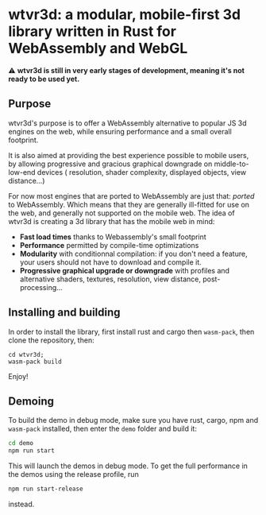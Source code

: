 # wtvr3d: a modular, mobile-first 3d library written in Rust for WebAssembly and WebGL

:warning: **wtvr3d is still in very early stages of development, meaning it's not ready to be used yet.**

## Purpose

wtvr3d's purpose is to  offer a WebAssembly alternative to popular JS 3d engines on the web, while ensuring performance and a small overall footprint.

It is also aimed at providing the best experience possible to mobile users, by allowing progressive and gracious graphical downgrade on middle-to-low-end devices ( resolution, shader complexity, displayed objects, view distance...)

For now most engines that are ported to WebAssembly are just that: *ported* to WebAssembly. Which means that they are generally ill-fitted for use on the web, and generally not supported on the mobile web. The idea of wtvr3d is creating a 3d library that has the mobile web in mind:

 * **Fast load times** thanks to Webassembly's small footprint
 * **Performance** permitted by compile-time optimizations
 * **Modularity** with conditionnal compilation: if you don't need a feature, your users should not have to download and compile it.
 * **Progressive graphical upgrade or downgrade** with profiles and alternative shaders, textures, resolution, view distance, post-processing...

## Installing and building

In order to install the library, first install rust and cargo then `wasm-pack`, then clone the repository, then:

    cd wtvr3d;
    wasm-pack build

Enjoy!

## Demoing

To build the demo in debug mode, make sure you have rust, cargo, npm and `wasm-pack` installed, then enter the `demo` folder and build it:

```bash
cd demo
npm run start
```

This will launch the demos in debug mode. To get the full performance in the demos using the release profile, run

```bash
npm run start-release
```

instead.
